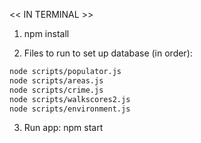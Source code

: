 << IN TERMINAL >>
1. npm install

2. Files to run to set up database (in order):

```bash
node scripts/populator.js
node scripts/areas.js
node scripts/crime.js
node scripts/walkscores2.js
node scripts/environment.js
```

3. Run app: npm start
